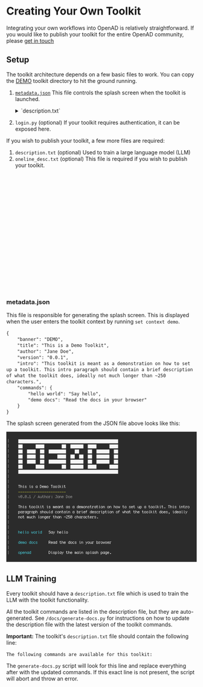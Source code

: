 # Creating Your Own Toolkit

Integrating your own workflows into OpenAD is relatively straightforward. If you would like to publish your toolkit for the entire OpenAD community, please [get in touch](https://acceleratedscience.github.io/openad-docs/about.html)

## Setup

The toolkit architecture depends on a few basic files to work. You can copy the [DEMO](./DEMO) toolkit directory to hit the ground running.


1. [`metadata.json`](#metadata.json) This file controls the splash screen when the toolkit is launched.
    <details>
    <summary markdown="block">`description.txt`</summary>
    <div markdown="block">
    Foo bar
    </div>
    </details>
    
2. `login.py` (optional) If your toolkit requires authentication, it can be exposed here.

If you wish to publish your toolkit, a few more files are required:
1. `description.txt` (optional) Used to train a large language model (LLM)
1. `oneline_desc.txt` (optional) This file is required if you wish to publish your toolkit.

<br><br><br><br><br><br><br><br><br><br><br><br><br><br><br><br><br><br>
    

### metadata.json

This file is responsible for generating the splash screen. This is displayed when the user enters the toolkit context by running `set context demo`.

    {
        "banner": "DEMO",
        "title": "This is a Demo Toolkit",
        "author": "Jane Doe",
        "version": "0.0.1",
        "intro": "This toolkit is meant as a demonstration on how to set up a toolkit. This intro paragraph should contain a brief description of what the toolkit does, ideally not much longer than ~250 characters.",
        "commands": {
            "hello world": "Say hello",
            "demo docs": "Read the docs in your browser"
        }
    }

The splash screen generated from the JSON file above looks like this:

![demo-splash-page](readme/demo-splash.png)


## LLM Training

Every toolkit should have a `description.txt` file which is used to train the LLM with the toolkit functionality.

All the toolkit commands are listed in the description file, but they are auto-generated. See `/docs/generate-docs.py` for instructions on how to update the description file with the latest version of the toolkit commands.

**Important:** The toolkit's `description.txt` file should contain the following line:

    The following commands are available for this toolkit:

The `generate-docs.py` script will look for this line and replace everything after with the updated commands. If this exact line is not present, the script will abort and throw an error.